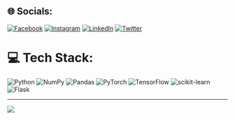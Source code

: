 
## 🌐 Socials:
[![Facebook](https://img.shields.io/badge/Facebook-%231877F2.svg?logo=Facebook&logoColor=white)](https://facebook.com/zainrhamid) [![Instagram](https://img.shields.io/badge/Instagram-%23E4405F.svg?logo=Instagram&logoColor=white)](https://instagram.com/zainrhamid) [![LinkedIn](https://img.shields.io/badge/LinkedIn-%230077B5.svg?logo=linkedin&logoColor=white)](https://linkedin.com/in/zainrhamid) [![Twitter](https://img.shields.io/badge/Twitter-%231DA1F2.svg?logo=Twitter&logoColor=white)](https://twitter.com/MrDataverse) 

# 💻 Tech Stack:
![Python](https://img.shields.io/badge/python-3670A0?style=for-the-badge&logo=python&logoColor=ffdd54) ![NumPy](https://img.shields.io/badge/numpy-%23013243.svg?style=for-the-badge&logo=numpy&logoColor=white) ![Pandas](https://img.shields.io/badge/pandas-%23150458.svg?style=for-the-badge&logo=pandas&logoColor=white) ![PyTorch](https://img.shields.io/badge/PyTorch-%23EE4C2C.svg?style=for-the-badge&logo=PyTorch&logoColor=white) ![TensorFlow](https://img.shields.io/badge/TensorFlow-%23FF6F00.svg?style=for-the-badge&logo=TensorFlow&logoColor=white) ![scikit-learn](https://img.shields.io/badge/scikit--learn-%23F7931E.svg?style=for-the-badge&logo=scikit-learn&logoColor=white) ![Flask](https://img.shields.io/badge/flask-%080261.svg?style=for-the-badge&logo=flask&logoColor=white)

---
[![](https://visitcount.itsvg.in/api?id=zainrhamid&icon=0&color=0)](https://visitcount.itsvg.in)

<!-- Proudly created with GPRM ( https://gprm.itsvg.in ) -->
